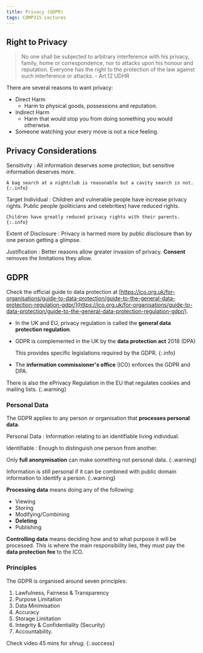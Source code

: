 ```yaml
---
title: Privacy (GDPR)
tags: COMP315 Lectures
---
```

## Right to Privacy

> No one shall be subjected to arbitrary interference with his privacy, family, home or correspondence, nor to attacks upon his honour and reputation. Everyone has the right to the protection of the law against such interference or attacks. - Art.12 UDHR

There are several reasons to want privacy:

* Direct Harm
	* Harm to physical goods, possessions and reputation.
* Indirect Harm
	* Harm that would stop you from doing something you would otherwise.
* Someone watching your every move is not a nice feeling.

## Privacy Considerations

Sensitivity
: All information deserves some protection, but sensitive information deserves more.
	
	A bag search at a nightclub is reasonable but a cavity search is not.
	{:.info}
Target Individual
: Children and vulnerable people have increase privacy rights. Public people (politicians and celebrities) have reduced rights.
	
	Children have greatly reduced privacy rights with their parents.
	{:.info}
Extent of Disclosure
: Privacy is harmed more by public disclosure than by one person getting a glimpse.

Justification
: Better reasons allow greater invasion of privacy. **Consent** removes the limitations they allow.

## GDPR
Check the official guide to data protection at [https://ico.org.uk/for-organisations/guide-to-data-protection/guide-to-the-general-data-protection-regulation-gdpr/](https://ico.org.uk/for-organisations/guide-to-data-protection/guide-to-the-general-data-protection-regulation-gdpr/).

* In the UK and EU, privacy regulation is called the **general data protection regulation**.
* GDPR is complemented in the UK by the **data protection act** 2018 (DPA)
	
	This provides specific legislations required by the GDPR.
	{:.info}
	
* The **information commissioner's office** (ICO) enforces the GDPR and DPA.

There is also the ePrivacy Regulation in the EU that regulates cookies and mailing lists.
{:.warning}

### Personal Data
The GDPR applies to any person or organisation that **processes personal data**.

Personal Data
: Information relating to an identifiable living individual.

Identifiable
: Enough to distinguish one person from another.

Only **full anonymisation** can make something not personal data.
{:.warning}

Information is still personal if it can be combined with public domain information to identify a person.
{:.warning}

**Processing data** means doing any of the following:

* Viewing
* Storing
* Modifying/Combining
* **Deleting**
* Publishing

**Controlling data** means deciding how and to what purpose it will be processed. This is where the main responsibility lies, they must pay the **data protection fee** to the ICO.

### Principles
The GDPR is organised around seven principles:

1. Lawfulness, Fairness & Transparency
1. Purpose Limitation
1. Data Minimisation
1. Accuracy
1. Storage Limitation
1. Integrity & Confidentiality (Security)
1. Accountability.

Check video 45 mins for *shrug*.
{:.success}